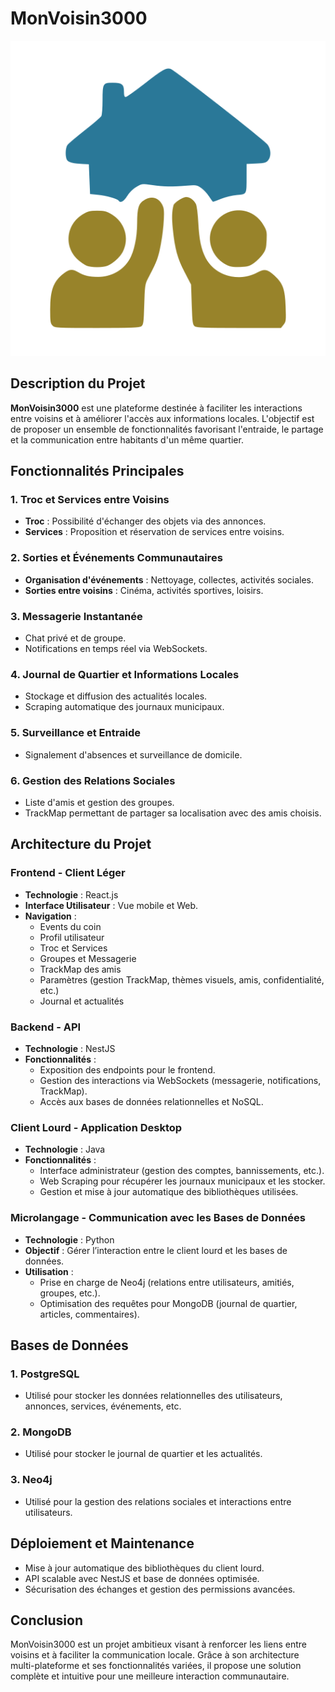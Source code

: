 # MonVoisin3000

![](icone.svg)

## Description du Projet
**MonVoisin3000** est une plateforme destinée à faciliter les interactions entre voisins et à améliorer l'accès aux informations locales. L'objectif est de proposer un ensemble de fonctionnalités favorisant l'entraide, le partage et la communication entre habitants d'un même quartier.

## Fonctionnalités Principales

### 1. Troc et Services entre Voisins
- **Troc** : Possibilité d'échanger des objets via des annonces.
- **Services** : Proposition et réservation de services entre voisins.

### 2. Sorties et Événements Communautaires
- **Organisation d'événements** : Nettoyage, collectes, activités sociales.
- **Sorties entre voisins** : Cinéma, activités sportives, loisirs.

### 3. Messagerie Instantanée
- Chat privé et de groupe.
- Notifications en temps réel via WebSockets.

### 4. Journal de Quartier et Informations Locales
- Stockage et diffusion des actualités locales.
- Scraping automatique des journaux municipaux.

### 5. Surveillance et Entraide
- Signalement d'absences et surveillance de domicile.

### 6. Gestion des Relations Sociales
- Liste d'amis et gestion des groupes.
- TrackMap permettant de partager sa localisation avec des amis choisis.

## Architecture du Projet

### Frontend - Client Léger
- **Technologie** : React.js
- **Interface Utilisateur** : Vue mobile et Web.
- **Navigation** :
  - Events du coin
  - Profil utilisateur
  - Troc et Services
  - Groupes et Messagerie
  - TrackMap des amis
  - Paramètres (gestion TrackMap, thèmes visuels, amis, confidentialité, etc.)
  - Journal et actualités

### Backend - API
- **Technologie** : NestJS
- **Fonctionnalités** :
  - Exposition des endpoints pour le frontend.
  - Gestion des interactions via WebSockets (messagerie, notifications, TrackMap).
  - Accès aux bases de données relationnelles et NoSQL.

### Client Lourd - Application Desktop
- **Technologie** : Java
- **Fonctionnalités** :
  - Interface administrateur (gestion des comptes, bannissements, etc.).
  - Web Scraping pour récupérer les journaux municipaux et les stocker.
  - Gestion et mise à jour automatique des bibliothèques utilisées.

### Microlangage - Communication avec les Bases de Données
- **Technologie** : Python
- **Objectif** : Gérer l’interaction entre le client lourd et les bases de données.
- **Utilisation** :
  - Prise en charge de Neo4j (relations entre utilisateurs, amitiés, groupes, etc.).
  - Optimisation des requêtes pour MongoDB (journal de quartier, articles, commentaires).

## Bases de Données

### 1. PostgreSQL
- Utilisé pour stocker les données relationnelles des utilisateurs, annonces, services, événements, etc.

### 2. MongoDB
- Utilisé pour stocker le journal de quartier et les actualités.

### 3. Neo4j
- Utilisé pour la gestion des relations sociales et interactions entre utilisateurs.

## Déploiement et Maintenance
- Mise à jour automatique des bibliothèques du client lourd.
- API scalable avec NestJS et base de données optimisée.
- Sécurisation des échanges et gestion des permissions avancées.

## Conclusion
MonVoisin3000 est un projet ambitieux visant à renforcer les liens entre voisins et à faciliter la communication locale. Grâce à son architecture multi-plateforme et ses fonctionnalités variées, il propose une solution complète et intuitive pour une meilleure interaction communautaire.

